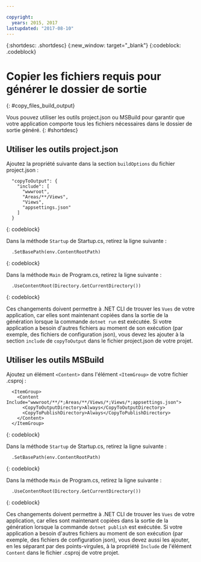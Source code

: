 ```yaml
---

copyright:
  years: 2015, 2017
lastupdated: "2017-08-10"
---
```


{:shortdesc: .shortdesc}
{:new_window: target="_blank"}
{:codeblock: .codeblock}


# Copier les fichiers requis pour générer le dossier de sortie
{: #copy_files_build_output}

Vous pouvez utiliser les outils project.json ou MSBuild pour garantir que votre application comporte tous les fichiers nécessaires dans le dossier de sortie généré.
{: #shortdesc}


## Utiliser les outils project.json

Ajoutez la propriété suivante dans la section `buildOptions` du fichier project.json :
```
  "copyToOutput": {
    "include": [
      "wwwroot",
      "Areas/**/Views",
      "Views",
      "appsettings.json"
    ]
  }
```
{: codeblock}

Dans la méthode `Startup` de Startup.cs, retirez la ligne suivante :
```
  .SetBasePath(env.ContentRootPath)
```
{: codeblock}

Dans la méthode `Main` de Program.cs, retirez la ligne suivante :
```
  .UseContentRoot(Directory.GetCurrentDirectory())
```
{: codeblock}

Ces changements doivent permettre à .NET CLI de trouver les `Vues` de votre application, car elles sont maintenant copiées dans la sortie de la génération lorsque la commande `dotnet run` est exécutée.  Si votre application a besoin d'autres fichiers au moment de son exécution (par exemple, des fichiers de configuration json), vous devez les ajouter à la section `include` de `copyToOutput` dans le fichier project.json de votre projet.

## Utiliser les outils MSBuild

Ajoutez un élément `<Content>` dans l'élément `<ItemGroup>` de votre fichier .csproj :
```
  <ItemGroup>
    <Content Include="wwwroot/**/*;Areas/**/Views/*;Views/*;appsettings.json">
      <CopyToOutputDirectory>Always</CopyToOutputDirectory>
      <CopyToPublishDirectory>Always</CopyToPublishDirectory>
    </Content>
  </ItemGroup>
```
{: codeblock}

Dans la méthode `Startup` de Startup.cs, retirez la ligne suivante :
```
  .SetBasePath(env.ContentRootPath)
```
{: codeblock}

Dans la méthode `Main` de Program.cs, retirez la ligne suivante :
```
  .UseContentRoot(Directory.GetCurrentDirectory())
```
{: codeblock}

Ces changements doivent permettre à .NET CLI de trouver les `Vues` de votre application, car elles sont maintenant copiées dans la sortie de la génération lorsque la commande `dotnet publish` est exécutée.  Si votre application a besoin d'autres fichiers au moment de son exécution (par exemple, des fichiers de configuration json), vous devez aussi les ajouter, en les séparant par des points-virgules, à la propriété `Include` de l'élément `Content` dans le fichier .csproj de votre projet.
